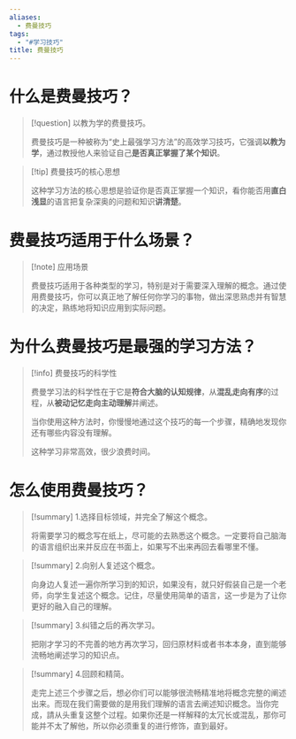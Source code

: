 ```yaml
---
aliases:
  - 费曼技巧
tags:
  - "#学习技巧"
title: 费曼技巧
---
```

#  什么是费曼技巧？

> [!question]  以教为学的费曼技巧。
>
> 费曼技巧是一种被称为“史上最强学习方法”的高效学习技巧，它强调**以教为学**，通过教授他人来验证自己**是否真正掌握了某个知识**。



> [!tip] 费曼技巧的核心思想
>
> 这种学习方法的核心思想是验证你是否真正掌握一个知识，看你能否用**直白浅显**的语言把复杂深奥的问题和知识**讲清楚**。

# 费曼技巧适用于什么场景？

> [!note] 应用场景
>
> 费曼技巧适用于各种类型的学习，特别是对于需要深入理解的概念。通过使用费曼技巧，你可以真正地了解任何你学习的事物，做出深思熟虑并有智慧的决定，熟练地将知识应用到实际问题。
# 为什么费曼技巧是最强的学习方法？

> [!info] 费曼技巧的科学性
>
> 费曼学习法的科学性在于它是**符合大脑的认知规律**，从**混乱走向有序**的过程，从**被动记忆走向主动理解**并阐述。
>
> 当你使用这种方法时，你慢慢地通过这个技巧的每一个步骤，精确地发现你还有哪些内容没有理解。
>
> 这种学习非常高效，很少浪费时间。

# 怎么使用费曼技巧？

> [!summary] 1.选择目标领域，并完全了解这个概念。
>
> 将需要学习的概念写在纸上，尽可能的去熟悉这个概念。一定要将自己脑海的语言组织出来并反应在书面上，如果写不出来再回去看哪里不懂。

> [!summary] 2.向别人复述这个概念。
>
> 向身边人复述一遍你所学习到的知识，如果没有，就只好假装自己是一个老师，向学生复述这个概念。记住，尽量使用简单的语言，这一步是为了让你更好的融入自己的理解。


> [!summary] 3.纠错之后的再次学习。
>
> 把刚才学习的不完善的地方再次学习，回归原材料或者书本本身，直到能够流畅地阐述学习的知识点。


> [!summary] 4.回顾和精简。
>
> 走完上述三个步骤之后，想必你们可以能够很流畅精准地将概念完整的阐述出来。而现在我们需要做的是用我们理解的语言去阐述知识概念。当你完成，請从头重复这整个过程。如果你还是一样解释的太冗长或混乱，那你可能并不太了解他，所以你必须重复的进行修饰，直到最好。
